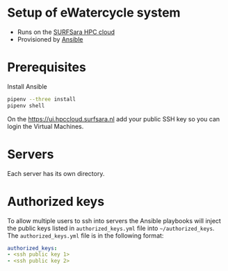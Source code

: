 # Setup of eWatercycle system

* Runs on the [SURFSara HPC cloud](https://userinfo.surfsara.nl/systems/hpc-cloud)
* Provisioned by [Ansible](https://docs.ansible.com/ansible/latest/index.html)

# Prerequisites

Install Ansible

```bash
pipenv --three install
pipenv shell
```

On the https://ui.hpccloud.surfsara.nl add your public SSH key so you can login the Virtual Machines.

# Servers

Each server has its own directory.

# Authorized keys

To allow multiple users to ssh into servers the Ansible playbooks will inject the public keys listed in `authorized_keys.yml` file into `~/authorized_keys`.
The `authorized_keys.yml` file is in the following format:
```yaml
authorized_keys:
- <ssh public key 1>
- <ssh public key 2>
```
